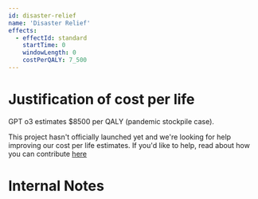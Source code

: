 ```yaml
---
id: disaster-relief
name: 'Disaster Relief'
effects:
  - effectId: standard
    startTime: 0
    windowLength: 0
    costPerQALY: 7_500
---
```


# Justification of cost per life

GPT o3 estimates $8500 per QALY (pandemic stockpile case).

This project hasn't officially launched yet and we're looking for help improving our cost per life estimates.
If you'd like to help, read about how you can contribute [here](https://github.com/impactlist/impactlist/blob/master/CONTRIBUTING.md)

# Internal Notes
